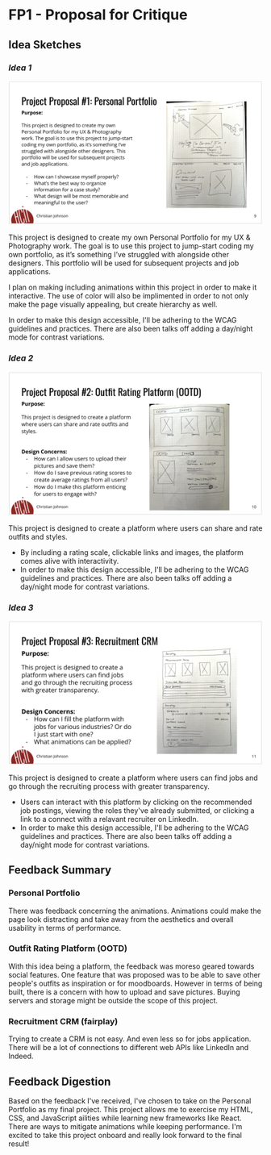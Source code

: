 # **FP1 \- Proposal for Critique**

## Idea Sketches

### *Idea 1*

![Personal Portfolio](images/ProjectProposal1.png)

This project is designed to create my own Personal Portfolio for my UX & Photography work. The goal is to use this project to jump-start coding my own portfolio, as it’s something I’ve struggled with alongside other designers. This portfolio will be used for subsequent projects and job applications.

I plan on making including animations within this project in order to make it interactive. The use of color will also be implimented in order to not only make the page visually appealing, but create hierarchy as well.

In order to make this design accessible, I'll be adhering to the WCAG guidelines and practices. There are also been talks off adding a day/night mode for contrast variations.


### *Idea 2*

![Outfit Rating System (OOTD)](images/ProjectProposal2.png)

This project is designed to create a platform where users can share and rate outfits and styles.

* By including a rating scale, clickable links and images, the platform comes alive with interactivity.
* In order to make this design accessible, I'll be adhering to the WCAG guidelines and practices. There are also been talks off adding a day/night mode for contrast variations.
### *Idea 3*

![Recruitment CRM (fairplay)](images/ProjectProposal3.png)

This project is designed to create a platform where users can find jobs and go through the recruiting process with greater transparency.

* Users can interact with this platform by clicking on the recommended job postings, viewing the roles they've already submitted, or clicking a link to a connect with a relavant recruiter on LinkedIn.
* In order to make this design accessible, I'll be adhering to the WCAG guidelines and practices. There are also been talks off adding a day/night mode for contrast variations.

## Feedback Summary

### Personal Portfolio
There was feedback concerning the animations. Animations could make the page look distracting and take away from the aesthetics and overall usability in terms of performance. 

### Outfit Rating Platform (OOTD)
With this idea being a platform, the feedback was moreso geared towards social features. One feature that was proposed was to be able to save other people's outfits as inspiration or for moodboards. However in terms of being built, there is a concern with how to upload and save pictures. Buying servers and storage might be outside the scope of this project.

### Recruitment CRM (fairplay)
Trying to create a CRM is not easy. And even less so for jobs application. There will be a lot of connections to different web APIs like LinkedIn and Indeed.

## Feedback Digestion

Based on the feedback I've received, I've chosen to take on the Personal Portfolio as my final project. This project allows me to exercise my HTML, CSS, and JavaScript ailities while learning new frameworks like React. There are ways to mitigate animations while keeping performance. I'm excited to take this project onboard and really look forward to the final result!